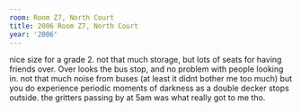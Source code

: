 ```yaml
---
room: Room Z7, North Court
title: 2006 Room Z7, North Court
year: '2006'
---
```


nice size for a grade 2. not that much storage, but lots of seats for having friends over. Over looks the bus stop, and no problem with people looking in. not that much noise from buses (at least it didnt bother me too much) but you do experience periodic moments of darkness as a double decker stops outside. the gritters passing by at 5am was what really got to me tho.
